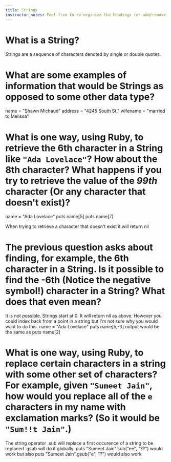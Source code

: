 ```yaml
---
title: Strings
instructor_notes: Feel free to re-organize the headings (or add/remove headings) below. We included the headings for your benefit, but it's 100% fine if you want to write your responses in some different structure.
---
```


# What is a String?

Strings are a sequence of characters denoted by single or double quotes.

# What are some examples of information that would be Strings as opposed to some other data type?

name = "Shawn Michaud"
address = "4245 South St."
wifename = "married to Melissa"

# What is one way, using Ruby, to retrieve the 6th character in a String like `"Ada Lovelace"`? How about the 8th character? What happens if you try to retrieve the value of the _99th_ character (Or any character that doesn't exist)?

name = "Ada Lovelace"
puts name[5]
puts name[7]

When trying to retrieve a character that doesn't exist it will return nil


# The previous question asks about finding, for example, the 6th character in a String. Is it possible to find the **-6th** (Notice the negative symbol!) character in a String? What does that even mean?

It is not possible.  Strings start at 0.  It will return nil as above. However you could index back from a point in a string but I'm not sure why you would want to do this.
name = "Ada Lovelace"
puts name[5,-3]
output would be the same as 
puts name[2]

# What is one way, using Ruby, to replace certain characters in a string with some other set of characters? For example, given `"Sumeet Jain"`, how would you replace all of the `e` characters in my name with exclamation marks? (So it would be `"Sum!!t Jain"`.)

The string operator .sub will replace a first occurence of a string to be replaced .gsub will do it globally.
puts "Sumeet Jain".sub("ee", "??") would work but also 
puts "Sumeet Jain".gsub("e", "?") would also work
